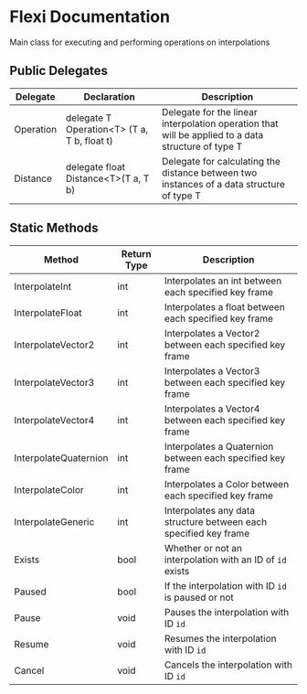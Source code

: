 # Flexi Documentation
Main class for executing and performing operations on interpolations

## Public Delegates
| Delegate | Declaration | Description |
| - | - | - |
| Operation | delegate T Operation\<T> (T a, T b, float t) | Delegate for the linear interpolation operation that will be applied to a data structure of type T |
| Distance | delegate float Distance\<T>(T a, T b) | Delegate for calculating the distance between two instances of a data structure of type T |

## Static Methods
| Method | Return Type | Description |
| - | - | - |
| InterpolateInt | int | Interpolates an int between each specified key frame |
| InterpolateFloat | int | Interpolates a float between each specified key frame |
| InterpolateVector2 | int | Interpolates a Vector2 between each specified key frame |
| InterpolateVector3 | int | Interpolates a Vector3 between each specified key frame |
| InterpolateVector4 | int | Interpolates a Vector4 between each specified key frame |
| InterpolateQuaternion | int | Interpolates a Quaternion between each specified key frame |
| InterpolateColor | int | Interpolates a Color between each specified key frame |
| InterpolateGeneric | int | Interpolates any data structure between each specified key frame |
| Exists | bool | Whether or not an interpolation with an ID of `id` exists |
| Paused | bool | If the interpolation with ID `id` is paused or not |
| Pause | void | Pauses the interpolation with ID `id` |
| Resume | void | Resumes the interpolation with ID `id` |
| Cancel | void | Cancels the interpolation with ID `id` |
